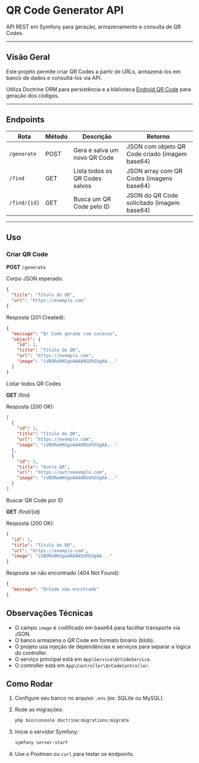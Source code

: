 # QR Code Generator API

API REST em Symfony para geração, armazenamento e consulta de QR Codes.

---

## Visão Geral

Este projeto permite criar QR Codes a partir de URLs, armazená-los em banco de dados e consultá-los via API.

Utiliza Doctrine ORM para persistência e a biblioteca [Endroid QR Code](https://github.com/endroid/qr-code) para geração dos códigos.

---

## Endpoints

| Rota           | Método | Descrição                                    | Retorno                                  |
|----------------|--------|----------------------------------------------|-----------------------------------------|
| `/generate`    | POST   | Gera e salva um novo QR Code                  | JSON com objeto QR Code criado (imagem base64) |
| `/find`        | GET    | Lista todos os QR Codes salvos                 | JSON array com QR Codes (imagens base64) |
| `/find/{id}`   | GET    | Busca um QR Code pelo ID                       | JSON do QR Code solicitado (imagem base64) |

---

## Uso

### Criar QR Code

**POST** `/generate`

Corpo JSON esperado:

```json
{
  "title": "Título do QR",
  "url": "https://exemplo.com"
}
```
Resposta (201 Created):
```json
{
  "message": "Qr Code gerado com sucesso",
  "object": {
    "id": 1,
    "title": "Título do QR",
    "url": "https://exemplo.com",
    "image": "iVBORw0KGgoAAAANSUhEUgAA..."
  }
}
```

Listar todos QR Codes

**GET** /find

Resposta (200 OK):
```json
[
  {
    "id": 1,
    "title": "Título do QR",
    "url": "https://exemplo.com",
    "image": "iVBORw0KGgoAAAANSUhEUgAA..."
  },
  {
    "id": 2,
    "title": "Outro QR",
    "url": "https://outroexemplo.com",
    "image": "iVBORw0KGgoAAAANSUhEUgAA..."
  }
]
```
Buscar QR Code por ID

**GET** /find/{id}

Resposta (200 OK):
```json
{
  "id": 1,
  "title": "Título do QR",
  "url": "https://exemplo.com",
  "image": "iVBORw0KGgoAAAANSUhEUgAA..."
}
```
Resposta se não encontrado (404 Not Found):
```json
{
  "message": "QrCode não encotrado"
}
```
## Observações Técnicas

- O campo `image` é codificado em base64 para facilitar transporte via JSON.
- O banco armazena o QR Code em formato binário (blob).
- O projeto usa injeção de dependências e serviços para separar a lógica do controller.
- O serviço principal está em `App\Service\QrCodeService`.
- O controller está em `App\Controller\QrCodeController`.

## Como Rodar

1. Configure seu banco no arquivo `.env` (ex: SQLite ou MySQL).
2. Rode as migrações:

   ```bash
   php bin/console doctrine:migrations:migrate
   ```

3. Inicie o servidor Symfony:

   ```bash
   symfony server:start
   ```

4. Use o Postman ou `curl` para testar os endpoints.

